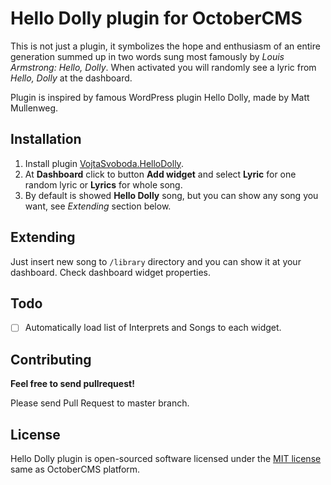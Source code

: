 # Hello Dolly plugin for OctoberCMS

This is not just a plugin, it symbolizes the hope and enthusiasm of an entire generation summed up in two words sung most famously by *Louis Armstrong: Hello, Dolly*. When activated you will randomly see a lyric from *Hello, Dolly* at the dashboard.

Plugin is inspired by famous WordPress plugin Hello Dolly, made by Matt Mullenweg.

## Installation

1. Install plugin [VojtaSvoboda.HelloDolly](http://octobercms.com/plugin/vojtasvoboda-hellodolly).
2. At **Dashboard** click to button **Add widget** and select **Lyric** for one random lyric or **Lyrics** for whole song.
3. By default is showed **Hello Dolly** song, but you can show any song you want, see *Extending* section below.

## Extending

Just insert new song to `/library` directory and you can show it at your dashboard. Check dashboard widget properties.

## Todo

- [ ] Automatically load list of Interprets and Songs to each widget.

## Contributing

**Feel free to send pullrequest!**

Please send Pull Request to master branch.

## License

Hello Dolly plugin is open-sourced software licensed under the [MIT license](http://opensource.org/licenses/MIT) same as OctoberCMS platform.